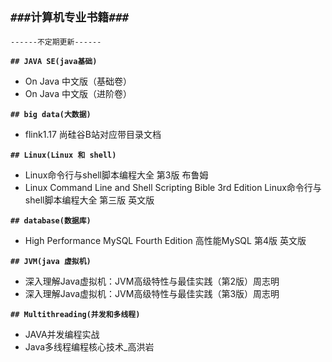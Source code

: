 **`###计算机专业书籍###`**  
---------------------------------------------------------------------------------------------------------------------------------------------
`------不定期更新------ `       

**`## JAVA SE(java基础)`**  
* On Java 中文版（基础卷）  
* On Java 中文版（进阶卷）  


**`## big data(大数据)`**    
* flink1.17 尚硅谷B站对应带目录文档     


**`## Linux(Linux 和 shell)`**  
* Linux命令行与shell脚本编程大全 第3版 布鲁姆       
* Linux Command Line and Shell Scripting Bible 3rd Edition   Linux命令行与shell脚本编程大全 第三版 英文版  


**`## database(数据库)`**  
* High Performance MySQL Fourth Edition  高性能MySQL 第4版 英文版  


**`## JVM(java 虚拟机)`**  
* 深入理解Java虚拟机：JVM高级特性与最佳实践（第2版）周志明    
* 深入理解Java虚拟机：JVM高级特性与最佳实践（第3版）周志明   


**`## Multithreading(并发和多线程)`**   
* JAVA并发编程实战  
* Java多线程编程核心技术_高洪岩   
